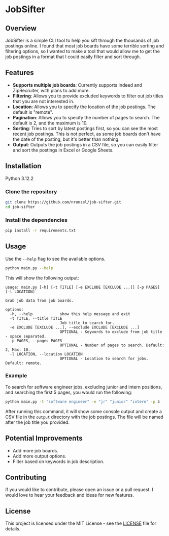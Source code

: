 # JobSifter

## Overview

JobSifter is a simple CLI tool to help you sift through the thousands of
job postings online. I found that most job boards have some terrible sorting and
filtering options, so I wanted to make a tool that would allow me to get the job
postings in a format that I could easily filter and sort through.

## Features

- **Supports multiple job boards**: Currently supports Indeed and ZipRecruiter,
  with plans to add more.
- **Filtering**: Allows you to provide excluded keywords to filter out job
  titles that you are not interested in.
- **Location**: Allows you to specify the location of the job postings. The
  default is "remote".
- **Pagination**: Allows you to specify the number of pages to search. The
  default is 2, and the maximum is 10.
- **Sorting**: Tries to sort by latest postings first, so you can see the most
  recent job postings. This is not perfect, as some job boards don't have the
  date of the posting, but it's better than nothing.
- **Output**: Outputs the job postings in a CSV file, so you can easily filter
  and sort the postings in Excel or Google Sheets.

## Installation

Python 3.12.2

### Clone the repository

```bash
git clone https://github.com/nronzel/job-sifter.git
cd job-sifter
```

### Install the dependencies

```bash
pip install -r requirements.txt
```

## Usage

Use the `--help` flag to see the available options.

```bash
python main.py --help
```

This will show the following output:

```properties
usage: main.py [-h] [-t TITLE] [-e EXCLUDE [EXCLUDE ...]] [-p PAGES] [-l LOCATION]

Grab job data from job boards.

options:
  -h, --help            show this help message and exit
  -t TITLE, --title TITLE
                        Job title to search for.
  -e EXCLUDE [EXCLUDE ...], --exclude EXCLUDE [EXCLUDE ...]
                        OPTIONAL - Keywords to exclude from job title - space separated.
  -p PAGES, --pages PAGES
                        OPTIONAL - Number of pages to search. Default: 2, Max: 10.
  -l LOCATION, --location LOCATION
                        OPTIONAL - Location to search for jobs. Default: remote.
```

### Example

To search for software engineer jobs, excluding junior and intern positions,
and searching the first 5 pages, you would run the following:

```bash
python main.py -t "software engineer" -e "jr" "junior" "intern" -p 5
```

After running this command, it will show some console output and create a CSV
file in the `output` directory with the job postings. The file will be named
after the job title you provided.

## Potential Improvements

- Add more job boards.
- Add more output options.
- Filter based on keywords in job description.

## Contributing

If you would like to contribute, please open an issue or a pull request. I would
love to hear your feedback and ideas for new features.

## License

This project is licensed under the MIT License - see the [LICENSE](LICENSE) file
for details.
